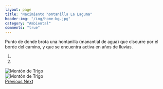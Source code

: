 ```yaml
---
layout: page
title: "Nacimiento hontanilla La Laguna"
header-img: "/img/home-bg.jpg"
category: "Ambiental"
comments: "true"
---
```



Punto de donde brota una hontanilla (manantial de agua) que discurre por el borde del camino, y que se encuentra activa en años de lluvias.



<div id="myCarousel" class="carousel slide" data-ride="carousel">
  <!-- Indicators -->
  <ol class="carousel-indicators">
    <li data-target="#myCarousel" data-slide-to="0" class="active"></li>    <li data-target="#myCarousel" data-slide-to="1"></li>
  </ol>
  <!-- Wrapper for slides -->
  <div class="carousel-inner" role="listbox">
    <div class="item active">
      <img src="{{ site.github.url }}/img/monton-de-trigo-1.jpg" alt="Montón de Trigo">
    </div>
    <div class="item">
      <img src="{{ site.github.url }}/img/monton-de-trigo-2.jpg" alt="Montón de Trigo">
    </div>
  <!-- Left and right controls -->
  <a class="left carousel-control" href="#myCarousel" role="button" data-slide="prev">
    <span class="glyphicon glyphicon-chevron-left" aria-hidden="true"></span>
    <span class="sr-only">Previous</span>
  </a>
  <a class="right carousel-control" href="#myCarousel" role="button" data-slide="next">
    <span class="glyphicon glyphicon-chevron-right" aria-hidden="true"></span>
    <span class="sr-only">Next</span>
  </a>
</div>


